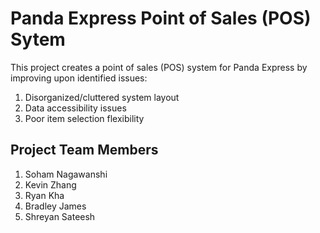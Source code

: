 # Panda Express Point of Sales (POS) Sytem
This project creates a point of sales (POS) system for Panda Express by improving upon identified issues:
1. Disorganized/cluttered system layout
2. Data accessibility issues
3. Poor item selection flexibility
## Project Team Members
1. Soham Nagawanshi
2. Kevin Zhang
3. Ryan Kha
4. Bradley James
5. Shreyan Sateesh